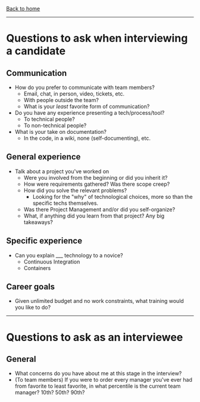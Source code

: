 [Back to home](../README.md)

---

# Questions to ask when interviewing a candidate

## Communication

* How do you prefer to communicate with team members?
    * Email, chat, in person, video, tickets, etc.
    * With people outside the team?
    * What is your _least_ favorite form of communication?
* Do you have any experience presenting a tech/process/tool?
    * To technical people?
    * To non-technical people?
* What is your take on documentation?
    * In the code, in a wiki, none (self-documenting), etc.

## General experience

* Talk about a project you've worked on
    * Were you involved from the beginning or did you inherit it?
    * How were requirements gathered? Was there scope creep?
    * How did you solve the relevant problems?
      * Looking for the "why" of technological choices, more so than the specific techs themselves.
    * Was there Project Management and/or did you self-organize?
    * What, if anything did you learn from that project? Any big takeaways?

## Specific experience

* Can you explain ___ technology to a novice?
    * Continuous Integration
    * Containers

## Career goals

* Given unlimited budget and no work constraints, what training would you like to do?

---

# Questions to ask as an interviewee

## General

* What concerns do you have about me at this stage in the interview?
* (To team members) If you were to order every manager you've ever had from favorite to least favorite, in what percentile is the current team manager? 10th? 50th? 90th?
